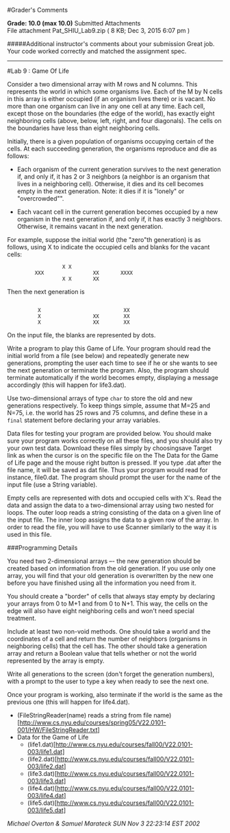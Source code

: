 #Grader's Comments

**Grade:  10.0    (max 10.0)**
Submitted Attachments  
File attachment Pat_SHIU_Lab9.zip ( 8 KB; Dec 3, 2015 6:07 pm )

#####Additional instructor's comments about your submission
Great job.  Your code worked correctly and matched the assignment spec.



----------------------------------------------------
#Lab 9 : Game Of Life

Consider a two dimensional array with M rows and N columns. This represents the world in which some organisms live. Each of the M by N cells in this array is either occupied (if an organism lives there) or is vacant. No more than one organism can live in any one cell at any time. Each cell, except those on the boundaries (the edge of the world), has exactly eight neighboring cells (above, below, left, right, and four diagonals). The cells on the boundaries have less than eight neighboring cells.

Initially, there is a given population of organisms occupying certain of the cells. At each succeeding generation, the organisms reproduce and die as follows:

 

- Each organism of the current generation survives to the next generation if, and only if, it has 2 or 3 neighbors (a neighbor is an organism that lives in a neighboring cell). Otherwise, it dies and its cell becomes empty in the next generation. Note: it dies if it is "lonely" or "overcrowded"".

- Each vacant cell in the current generation becomes occupied by a new organism in the next generation if, and only if, it has exactly 3 neighbors. Otherwise, it remains vacant in the next generation.  

For example, suppose the initial world (the "zero"th generation) is as follows, using X to indicate the occupied cells and blanks for the vacant cells:

```
                  X X
         XXX                XX       XXXX
                  X X       XX

```

Then the next generation is

```

          X                           XX
          X                 XX        XX
          X                 XX        XX

```

On the input file, the blanks are represented by dots.

Write a program to play this Game of Life. Your program should read the initial world from a file (see below) and repeatedly generate new generations, prompting the user each time to see if he or she wants to see the next generation or terminate the program. Also, the program should terminate automatically if the world becomes empty, displaying a message accordingly (this will happen for life3.dat).

Use two-dimensional arrays of type `char` to store the old and new generations respectively. To keep things simple, assume that M=25 and N=75, i.e. the world has 25 rows and 75 columns, and define these in a `final` statement before declaring your array variables.

Data files for testing your program are provided below. You should make sure your program works correctly on all these files, and you should also try your own test data. Download these files simply by choosingsave Target link as when the cursor is on the specific file on the The Data for the Game of Life page and the mouse right button is pressed. If you type .dat after the file name, it will be saved as dat file. Thus your program would read for instance, file0.dat. The program should prompt the user for the name of the input file (use a String variable).

Empty cells are represented with dots and occupied cells with X's. Read the data and assign the data to a two-dimensional array using two nested for loops. The outer loop reads a string consisting of the data on a given line of the input file. The inner loop assigns the data to a given row of the array. In order to read the file, you will have to use Scanner similarly to the way it is used in this file.

 

 

###Programming Details

You need two 2-dimensional arrays –- the new generation should be created based on information from the old generation. If you use only one array, you will find that your old generation is overwritten by the new one before you have finished using all the information you need from it.  

You should create a "border" of cells that always stay empty by declaring your arrays from 0 to M+1 and from 0 to N+1. This way, the cells on the edge will also have eight neighboring cells and won't need special treatment.  

Include at least two non-void methods. One should take a world and the coordinates of a cell and return the number of neighbors (organisms in neighboring cells) that the cell has. The other should take a generation array and return a Boolean value that tells whether or not the world represented by the array is empty.  

Write all generations to the screen (don't forget the generation numbers), with a prompt to the user to type a key when ready to see the next one.  

Once your program is working, also terminate if the world is the same as the previous one (this will happen for life4.dat).  

- (FileStringReader(name) reads a string from file name)[http://www.cs.nyu.edu/courses/spring05/V22.0101-001/HW/FileStringReader.txt]
- Data for the Game of Life
    - (life1.dat)[http://www.cs.nyu.edu/courses/fall00/V22.0101-003/life1.dat]
    - (life2.dat)[http://www.cs.nyu.edu/courses/fall00/V22.0101-003/life2.dat]
    - (life3.dat)[http://www.cs.nyu.edu/courses/fall00/V22.0101-003/life3.dat]
    - (life4.dat)[http://www.cs.nyu.edu/courses/fall00/V22.0101-003/life4.dat]
    - (life5.dat)[http://www.cs.nyu.edu/courses/fall00/V22.0101-003/life5.dat]

*Michael Overton & Samuel Marateck*
*SUN Nov 3 22:23:14 EST 2002*
